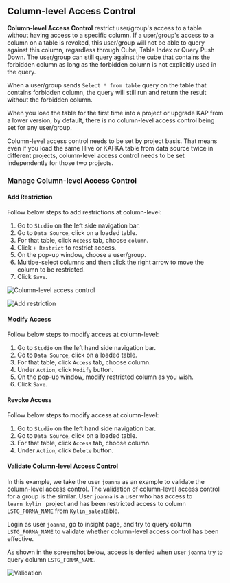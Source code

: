 ## Column-level Access Control

**Column-level Access Control** restrict user/group's access to a table without having access to a specific column. If a user/group's access to a column on a table is revoked, this user/group will not be able to query against this column, regardless through Cube, Table Index or Query Push Down. The user/group can still query against the cube that contains the forbidden column as long as the forbidden column is not explicitly used in the query. 

When a user/group sends `Select * from table` query on the table that contains forbidden column, the query will still run and return the result without the forbidden column. 

When you load the table for the first time into a project or upgrade KAP from a lower version, by default, there is no column-level access control being set for any user/group.

Column-level access control needs to be set by project basis. That means even if you load the same Hive or KAFKA table from data source twice in different projects, column-level access control needs to be set independently for those two projects. 

### Manage Column-level Access Control

#### Add Restriction

Follow below steps to add restrictions at column-level:

1. Go to `Studio` on the left side navigation bar.
2. Go to `Data Source`, click on a loaded table.
3. For that table, click `Access` tab, choose `column`.
4. Click `+ Restrict` to restrict access. 
5. On the pop-up window, choose a user/group. 
6. Multipe-select columns and then click the right arrow to move the column to be restricted. 
7. Click `Save`.

![Column-level access control](images/column/1.png)

![Add restriction](images/column/2.png)

#### Modify Access

Follow below steps to modify access at column-level:

1. Go to `Studio` on the left hand side navigation bar.
2. Go to `Data Source`, click on a loaded table.
3. For that table, click `Access` tab, choose column.
4. Under `Action`, click `Modify` button. 
5. On the pop-up window, modify restricted column as you wish.
6. Click `Save`.

#### Revoke Access

Follow below steps to modify access at column-level:

1. Go to `Studio` on the left hand side navigation bar.
2. Go to `Data Source`, click on a loaded table.
3. For that table, click `Access` tab, choose column.
4. Under `Action`, click `Delete` button. 

#### Validate Column-level Access Control

In this example, we take the user `joanna` as an example to validate the column-level access control. The validation of column-level access control for a group is the similar. User `joanna` is a user who has access to `learn_kylin ` project and has been restricted access to column `LSTG_FORMA_NAME` from `Kylin_sales`table.

Login as user `joanna`, go to insight page, and try to query column `LSTG_FORMA_NAME` to validate whether column-level access control has been effective.

As shown in the screenshot below, access is denied when user `joanna` try to query column `LSTG_FORMA_NAME`.

![Validation](images/column/3.png)